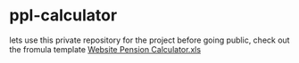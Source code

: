 # ppl-calculator
lets use this private repository for the project before going public,
check out the fromula template [Website Pension Calculator.xls](https://github.com/khalifaMMM12/ppl-calculator-formula/files/10742446/Website.Pension.Calculator.xls)

